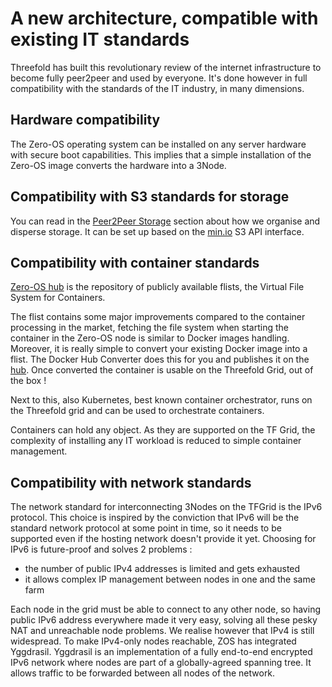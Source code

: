 # A new architecture, compatible with existing IT standards 

Threefold has built this revolutionary review of the internet infrastructure to become fully peer2peer and used by everyone. It's done however in full compatibility with the standards of the IT industry, in many dimensions.

## Hardware compatibility

The Zero-OS operating system can be installed on any server hardware with secure boot capabilities. 
This implies that a simple installation of the Zero-OS image converts the hardware into a 3Node. 

## Compatibility with S3 standards for storage

You can read in the [Peer2Peer Storage](./architecture_storage.md) section about how we organise and disperse storage. It can be set up based on the [min.io](https://min.io) S3 API interface. 

## Compatibility with container standards 

[Zero-OS hub](https://hub.grid.tf) is the repository of publicly available flists, the Virtual File System for Containers. 

The flist contains some major improvements compared to the container processing in the market, fetching the file system when starting the container in the Zero-OS node is similar to Docker images handling.
Moreover, it is really simple to convert your existing Docker image into a flist. The Docker Hub Converter does this for you and publishes it on the [hub](https://hub.grid.tf). Once converted the container is usable on the Threefold Grid, out of the box !

Next to this, also Kubernetes, best known container orchestrator, runs on the Threefold grid and can be used to orchestrate containers. 

Containers can hold any object. As they are supported on the TF Grid, the complexity of installing any IT workload is reduced to simple container management. 

## Compatibility with network standards

The network standard for interconnecting 3Nodes on the TFGrid is the IPv6 protocol. 
This choice is inspired by the conviction that IPv6 will be the standard network protocol at some point in time, so it needs to be supported even if the hosting network doesn't provide it yet. 
Choosing for IPv6 is future-proof and solves 2 problems : 
   - the number of public IPv4 addresses is limited and gets exhausted
   - it allows complex IP management between nodes in one and the same farm
   
Each node in the grid must be able to connect to any other node, so having public IPv6 address everywhere made it very easy, solving all these pesky NAT and unreachable node problems.
We realise however that IPv4 is still widespread. To make IPv4-only nodes reachable, ZOS has integrated Yggdrasil. 
Yggdrasil is an implementation of a fully end-to-end encrypted IPv6 network where nodes are part of a globally-agreed spanning tree.
It allows traffic to be forwarded between all nodes of the network.


